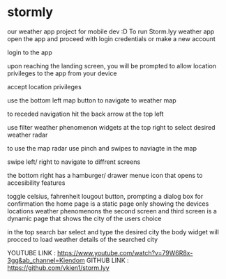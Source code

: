 # stormly

our weather app project for mobile dev :D 
To run Storm.lyy weather app open the app and proceed with login credentials or make a new account

login to the app

upon reaching the landing screen, you will be prompted to allow location privileges to the app from your device

accept location privileges

use the bottom left map button to navigate to weather map

to receded navigation hit the back arrow at the top left

use filter weather phenomenon widgets at the top right to select desired weather radar

to use the map radar use pinch and swipes to naviagte in the map

swipe left/ right to navigate to diffrent screens

the bottom right has a hamburger/ drawer menue icon that opens to accesibility features

toggle celsius, fahrenheit
lougout button, prompting a dialog box for confirmation the home page is a static page only showing the devices locations weather phenomenons
the second screen and third screen is a dynamic page that shows the city of the users choice

in the top search bar select and type the desired city the body widget will procced to load weather details of the searched city

YOUTUBE LINK :  https://www.youtube.com/watch?v=79W6R8x-3gg&ab_channel=Kiendom
GITHUB LINK : https://github.com/vkien1/storm.lyy

